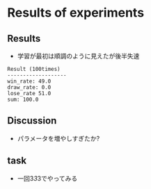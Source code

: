 

# Results of experiments

## Results
- 学習が最初は順調のように見えたが後半失速
```
Result (100times)
-------------------
win_rate: 49.0
draw_rate: 0.0
lose_rate 51.0
sum: 100.0
```

## Discussion 
- パラメータを増やしすぎたか?

## task 
- 一回3*3*3でやってみる



